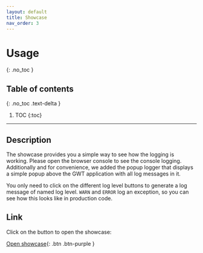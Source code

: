 ```yaml
---
layout: default
title: Showcase
nav_order: 3
---
```


# Usage
{: .no_toc }

## Table of contents
{: .no_toc .text-delta }

1. TOC
{:toc}

---

## Description

The showcase provides you a simple way to see how the logging is working. Please open the browser console to see the console logging. Additionally and for convenience, we added the popup logger that displays a simple popup above the GWT application with all log messages in it.

You only need to click on the different log level buttons to generate a log message of named log level. <code>WARN</code> and <code>ERROR</code> log an exception, so you can see how this looks like in production code.

## Link 

Click on the button to open the showcase:

[Open showcase](https://showcase.slf4gwt.org/){: .btn .btn-purple }